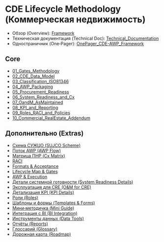 # CDE Lifecycle Methodology (Коммерческая недвижимость)

- Обзор (Overview): [Framework](overview/Framework_CDE-AWP_RealEstate.md)
- Техническая документация (Technical Doc): [Technical_Documentation](overview/Technical_Documentation.md)
- Одностраничник (One‑Pager): [OnePager_CDE-AWP_Framework](overview/OnePager_CDE-AWP_Framework.md)

## Core

- [01_Gates_Methodology](core/01_Gates_Methodology.md)
- [02_CDE_Data_Model](core/02_CDE_Data_Model.md)
- [03_Classification_ISO81346](core/03_Classification_ISO81346.md)
- [04_AWP_Packaging](core/04_AWP_Packaging.md)
- [05_Procurement_Readiness](core/05_Procurement_Readiness.md)
- [06_System_Readiness_and_Cx](core/06_System_Readiness_and_Cx.md)
- [07_OandM_AsMaintained](core/07_OandM_AsMaintained.md)
- [08_KPI_and_Reporting](core/08_KPI_and_Reporting.md)
- [09_Roles_RACI_and_Policies](core/09_Roles_RACI_and_Policies.md)
- [10_Commercial_RealEstate_Addendum](core/10_Commercial_RealEstate_Addendum.md)

## Дополнительно (Extras)

- [Схема СУЖЦО (SUJCO Scheme)](diagrams/SUJCO.md)
- [Поток AWP (AWP Flow)](diagrams/AWP_Flow.md)
- [Матрица ПНР (Cx Matrix)](diagrams/Cx_Matrix.md)
- [RACI](diagrams/RACI.md)
- [Formats & Acceptance](supplementary/Formats_and_Acceptance.md)
- [Lifecycle Map & Gates](supplementary/LC_Map_and_Gates.md)
- [AWP & Execution](supplementary/AWP_and_Execution_Planning.md)
- [Детали системной готовности (System Readiness Details)](supplementary/System_Readiness_and_Cx_Details.md)
- [Эксплуатация для CRE (O&M for CRE)](supplementary/OandM_Commercial_RealEstate.md)
- [Детализация KPI (KPI Details)](supplementary/KPI_and_Reporting_Details.md)
- [Роли (Roles)](supplementary/Roles_and_Responsibility.md)
- [Шаблоны и формы (Templates & Forms)](supplementary/Ready_Templates_and_Forms.md)
- [Мини‑методичка (Mini Guide)](supplementary/Mini_Implementation_Guide.md)
- [Интеграция с BI (BI Integration)](guides/BI_Integration.md)
- [Инструменты данных (Data Tools)](guides/Data_Tools.md)
- [Отчёты (Reports)](guides/Reports.md)
- [Глоссарий (Glossary)](overview/Glossary.md)
- [Дорожная карта (Roadmap)](overview/ROADMAP.md)
